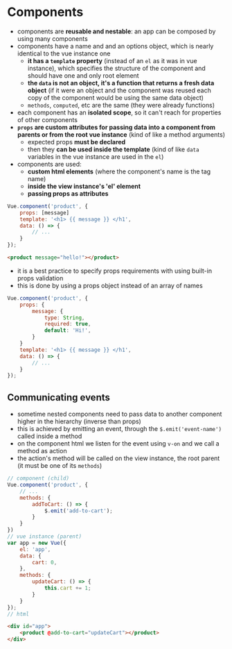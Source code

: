 # Components

* components are __reusable and nestable__: an app can be composed by using many components
* components have a name and and an options object, which is nearly identical to the vue instance one
  * __it has a `template` property__ (instead of an `el` as it was in vue instance), which specifies the structure of the component and should have one and only root element
  * __the `data` is not an object, it's a function that returns a fresh data object__ (if it were an object and the component was reused each copy of the component would be using the same data object)
  * `methods`, `computed`, etc are the same (they were already functions)
* each component has an __isolated scope__, so it can't reach for properties of other components
* __`props` are custom attributes for passing data into a component from parents or from the root vue instance__ (kind of like a method arguments)
  * expected props __must be declared__
  * then they __can be used inside the template__ (kind of like `data` variables in the vue instance are used in the `el`)
* components are used:
  * __custom html elements__ (where the component's name is the tag name) 
  * __inside the view instance's 'el' element__ 
  * __passing props as attributes__

```js
Vue.component('product', {
    props: [message]
    template: '<h1> {{ message }} </h1',
    data: () => {
        // ...
    }
});
```
```html
<product message="hello!"></product>
```

* it is a best practice to specify props requirements with using built-in props validation
* this is done by using a props object instead of an array of names

```js
Vue.component('product', {
    props: {
        message: {
            type: String,
            required: true,
            default: 'Hi!',
        }
    }
    template: '<h1> {{ message }} </h1',
    data: () => {
        // ...
    }
});
```

## Communicating events

* sometime nested components need to pass data to another component higher in the hierarchy (inverse than props)
* this is achieved by emitting an event, through the `$.emit('event-name')` called inside a method
* on the component html we listen for the event using `v-on` and we call a method as action
* the action's method will be called on the view instance, the root parent (it must be one of its `methods`)

```js
// component (child)
Vue.component('product', {
    // ...
    methods: {
        addToCart: () => {
            $.emit('add-to-cart');
        }
    }
})
// vue instance (parent)
var app = new Vue({
    el: 'app',
    data: {
        cart: 0,
    },
    methods: {
        updateCart: () => {
            this.cart += 1;
        }
    }
});
// html
```
```html
<div id="app">
    <product @add-to-cart="updateCart"></product>
</div>
```